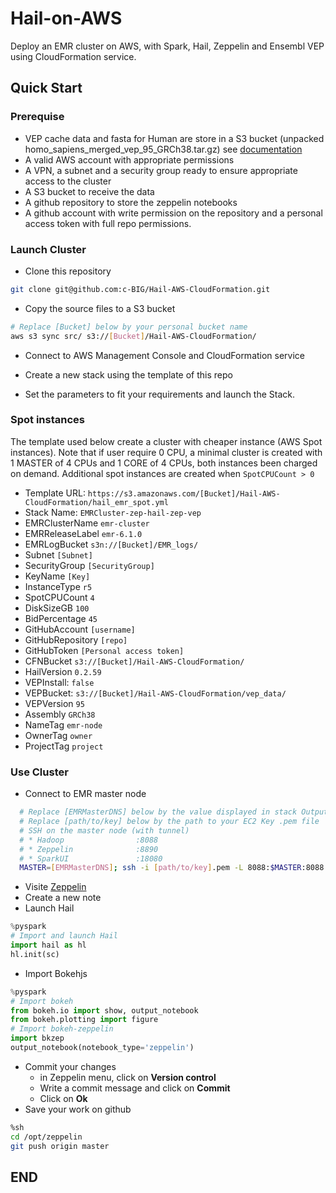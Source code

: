 # Hail-on-AWS

Deploy an EMR cluster on AWS, with Spark, Hail, Zeppelin and Ensembl VEP using CloudFormation service.

## Quick Start

### Prerequise

* VEP cache data and fasta for Human are store in a S3 bucket (unpacked homo_sapiens_merged_vep_95_GRCh38.tar.gz) see [documentation](https://github.com/c-BIG/Hail-AWS-CloudFormation/wiki/Documentation#prepare-vep-data)
* A valid AWS account with appropriate permissions
* A VPN, a subnet and a security group ready to ensure appropriate access to the cluster
* A S3 bucket to receive the data
* A github repository to store the zeppelin notebooks
* A github account with write permission on the repository and a personal access token with full repo permissions.

### Launch Cluster

* Clone this repository

```sh
git clone git@github.com:c-BIG/Hail-AWS-CloudFormation.git
```

* Copy the source files to a S3 bucket

```sh
# Replace [Bucket] below by your personal bucket name
aws s3 sync src/ s3://[Bucket]/Hail-AWS-CloudFormation/
```

* Connect to AWS Management Console and CloudFormation service

* Create a new stack using the template of this repo

* Set the parameters to fit your requirements and launch the Stack.

### Spot instances

The template used below create a cluster with cheaper instance (AWS Spot instances). Note that if user require 0 CPU, a minimal cluster is created with 1 MASTER of 4 CPUs and 1 CORE of 4 CPUs, both instances been charged on demand. Additional spot instances are created when `SpotCPUCount > 0`

* Template URL: `https://s3.amazonaws.com/[Bucket]/Hail-AWS-CloudFormation/hail_emr_spot.yml`
* Stack Name: `EMRCluster-zep-hail-zep-vep`
* EMRClusterName `emr-cluster`
* EMRReleaseLabel `emr-6.1.0`
* EMRLogBucket `s3n://[Bucket]/EMR_logs/`
* Subnet `[Subnet]`
* SecurityGroup `[SecurityGroup]`
* KeyName `[Key]`
* InstanceType `r5`
* SpotCPUCount `4`
* DiskSizeGB `100`
* BidPercentage `45`
* GitHubAccount `[username]`
* GitHubRepository `[repo]`
* GitHubToken `[Personal access token]`
* CFNBucket `s3://[Bucket]/Hail-AWS-CloudFormation/`
* HailVersion `0.2.59`
* VEPInstall: `false`
* VEPBucket: `s3://[Bucket]/Hail-AWS-CloudFormation/vep_data/`
* VEPVersion `95`
* Assembly `GRCh38`
* NameTag `emr-node`
* OwnerTag `owner`
* ProjectTag `project`

### Use Cluster

* Connect to EMR master node

```sh
  # Replace [EMRMasterDNS] below by the value displayed in stack Outputs
  # Replace [path/to/key] below by the path to your EC2 Key .pem file
  # SSH on the master node (with tunnel)
  # * Hadoop                :8088
  # * Zeppelin              :8890
  # * SparkUI               :18080
  MASTER=[EMRMasterDNS]; ssh -i [path/to/key].pem -L 8088:$MASTER:8088 -L 8890:$MASTER:8890 -L 18080:$MASTER:18080 hadoop@$MASTER
 ```

* Visite [Zeppelin](http://localhost:8890)
* Create a new note
* Launch Hail

```py
%pyspark
# Import and launch Hail
import hail as hl
hl.init(sc)
```

* Import Bokehjs

```py
%pyspark
# Import bokeh
from bokeh.io import show, output_notebook
from bokeh.plotting import figure
# Import bokeh-zeppelin
import bkzep
output_notebook(notebook_type='zeppelin')
```

* Commit your changes
  * in Zeppelin menu, click on **Version control**
  * Write a commit message and click on **Commit**
  * Click on **Ok**
* Save your work on github

```sh
%sh
cd /opt/zeppelin
git push origin master
```

## END
